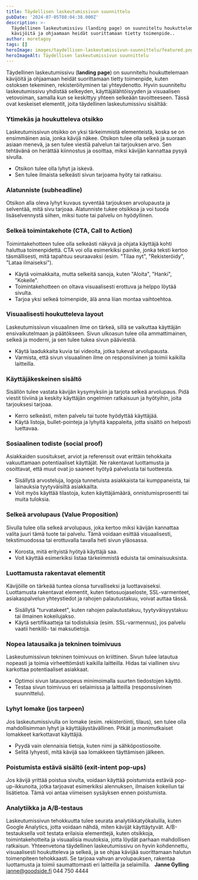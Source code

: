 ```yaml
---
title: Täydellisen laskeutumissivun suunnittelu
pubDate: '2024-07-05T08:04:38.000Z'
description: >-
  Täydellinen laskeutumissivu (landing page) on suunniteltu houkuttelemaan
  kävijöitä ja ohjaamaan heidät suorittamaan tietty toimenpide..
author: moretagoy
tags: []
heroImage: images/taydellisen-laskeutumissivun-suunnittelu/featured.png
heroImageAlt: Täydellisen laskeutumissivun suunnittelu
---
```


Täydellinen laskeutumissivu (**landing page**) on suunniteltu houkuttelemaan kävijöitä ja ohjaamaan heidät suorittamaan tietty toimenpide, kuten ostoksen tekeminen, rekisteröityminen tai yhteydenotto. Hyvin suunniteltu laskeutumissivu yhdistää selkeyden, käyttäjälähtöisyyden ja visuaalisen vetovoiman, samalla kun se keskittyy yhteen selkeään tavoitteeseen. Tässä ovat keskeiset elementit, joita täydellinen laskeutumissivu sisältää:

### **Ytimekäs ja houkutteleva otsikko**

Laskeutumissivun otsikko on yksi tärkeimmistä elementeistä, koska se on ensimmäinen asia, jonka kävijä näkee. Otsikon tulee olla selkeä ja suoraan asiaan menevä, ja sen tulee viestiä palvelun tai tarjouksen arvo. Sen tehtävänä on herättää kiinnostus ja osoittaa, miksi kävijän kannattaa pysyä sivulla.

-   Otsikon tulee olla lyhyt ja iskevä.
-   Sen tulee ilmaista selkeästi sivun tarjoama hyöty tai ratkaisu.

### **Alatunniste (subheadline)**

Otsikon alla oleva lyhyt kuvaus syventää tarjouksen arvolupausta ja selventää, mitä sivu tarjoaa. Alatunniste tukee otsikkoa ja voi tuoda lisäselvennystä siihen, miksi tuote tai palvelu on hyödyllinen.

### **Selkeä toimintakehote (CTA, Call to Action)**

Toimintakehotteen tulee olla selkeästi näkyvä ja ohjata käyttäjä kohti haluttua toimenpidettä. CTA voi olla esimerkiksi painike, jonka teksti kertoo täsmällisesti, mitä tapahtuu seuraavaksi (esim. "Tilaa nyt", "Rekisteröidy", "Lataa ilmaiseksi").

-   Käytä voimakkaita, mutta selkeitä sanoja, kuten "Aloita", "Hanki", "Kokeile".
-   Toimintakehotteen on oltava visuaalisesti erottuva ja helppo löytää sivulta.
-   Tarjoa yksi selkeä toimenpide, älä anna liian montaa vaihtoehtoa.

### **Visuaalisesti houkutteleva layout**

Laskeutumissivun visuaalinen ilme on tärkeä, sillä se vaikuttaa käyttäjän ensivaikutelmaan ja päätökseen. Sivun ulkoasun tulee olla ammattimainen, selkeä ja moderni, ja sen tulee tukea sivun pääviestiä.

-   Käytä laadukkaita kuvia tai videoita, jotka tukevat arvolupausta.
-   Varmista, että sivun visuaalinen ilme on responsiivinen ja toimii kaikilla laitteilla.

### **Käyttäjäkeskeinen sisältö**

Sisällön tulee vastata kävijän kysymyksiin ja tarjota selkeä arvolupaus. Pidä viestit tiiviinä ja keskity käyttäjän ongelmien ratkaisuun ja hyötyihin, joita tarjouksesi tarjoaa.

-   Kerro selkeästi, miten palvelu tai tuote hyödyttää käyttäjää.
-   Käytä listoja, bullet-pointeja ja lyhyitä kappaleita, jotta sisältö on helposti luettavaa.

### **Sosiaalinen todiste (social proof)**

Asiakkaiden suositukset, arviot ja referenssit ovat erittäin tehokkaita vakuuttamaan potentiaaliset käyttäjät. Ne rakentavat luottamusta ja osoittavat, että muut ovat jo saaneet hyötyä palvelusta tai tuotteesta.

-   Sisällytä arvosteluja, logoja tunnetuista asiakkaista tai kumppaneista, tai lainauksia tyytyväisiltä asiakkailta.
-   Voit myös käyttää tilastoja, kuten käyttäjämäärä, onnistumisprosentti tai muita tuloksia.

### **Selkeä arvolupaus (Value Proposition)**

Sivulla tulee olla selkeä arvolupaus, joka kertoo miksi kävijän kannattaa valita juuri tämä tuote tai palvelu. Tämä voidaan esittää visuaalisesti, tekstimuodossa tai erottuvalla tavalla heti sivun yläosassa.

-   Korosta, mitä erityistä hyötyä käyttäjä saa.
-   Voit käyttää esimerkiksi listaa tärkeimmistä eduista tai ominaisuuksista.

### **Luottamusta rakentavat elementit**

Kävijöille on tärkeää tuntea olonsa turvalliseksi ja luottavaiseksi. Luottamusta rakentavat elementit, kuten tietosuojaseloste, SSL-varmenteet, asiakaspalvelun yhteystiedot ja rahojen palautustakuu, voivat auttaa tässä.

-   Sisällytä "turvatakeet", kuten rahojen palautustakuu, tyytyväisyystakuu tai ilmainen kokeilujakso.
-   Käytä sertifikaatteja tai todistuksia (esim. SSL-varmennus), jos palvelu vaatii henkilö- tai maksutietoja.

### **Nopea latausaika ja tekninen toimivuus**

Laskeutumissivun tekninen toimivuus on kriittinen. Sivun tulee latautua nopeasti ja toimia virheettömästi kaikilla laitteilla. Hidas tai viallinen sivu karkottaa potentiaaliset asiakkaat.

-   Optimoi sivun latausnopeus minimoimalla suurten tiedostojen käyttö.
-   Testaa sivun toimivuus eri selaimissa ja laitteilla (responssiivinen suunnittelu).

### **Lyhyt lomake (jos tarpeen)**

Jos laskeutumissivulla on lomake (esim. rekisteröinti, tilaus), sen tulee olla mahdollisimman lyhyt ja käyttäjäystävällinen. Pitkät ja monimutkaiset lomakkeet karkottavat käyttäjiä.

-   Pyydä vain olennaisia tietoja, kuten nimi ja sähköpostiosoite.
-   Selitä lyhyesti, mitä kävijä saa lomakkeen täyttämisen jälkeen.

### **Poistumista estävä sisältö (exit-intent pop-ups)**

Jos kävijä yrittää poistua sivulta, voidaan käyttää poistumista estäviä pop-up-ikkunoita, jotka tarjoavat esimerkiksi alennuksen, ilmaisen kokeilun tai lisätietoa. Tämä voi antaa viimeisen sysäyksen ennen poistumista.

### **Analytiikka ja A/B-testaus**

Laskeutumissivun tehokkuutta tulee seurata analytiikkatyökaluilla, kuten Google Analytics, jotta voidaan nähdä, miten kävijät käyttäytyvät. A/B-testauksella voit testata erilaisia elementtejä, kuten otsikkoja, toimintakehotteita ja visuaalisia muutoksia, jotta löydät parhaan mahdollisen ratkaisun. Yhteenvetona täydellinen laskeutumissivu on hyvin kohdennettu, visuaalisesti houkutteleva ja selkeä, ja se ohjaa kävijää suorittamaan halutun toimenpiteen tehokkaasti. Se tarjoaa vahvan arvolupauksen, rakentaa luottamusta ja toimii saumattomasti eri laitteilla ja selaimilla.   **Janne Gylling** janne@goodside.fi 044 750 4444